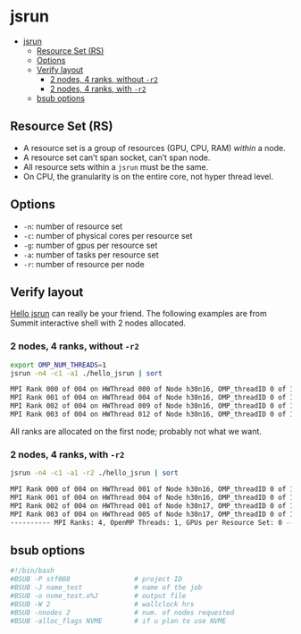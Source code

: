 # jsrun

- [jsrun](#jsrun)
  - [Resource Set (RS)](#resource-set-rs)
  - [Options](#options)
  - [Verify layout](#verify-layout)
    - [2 nodes, 4 ranks, without `-r2`](#2-nodes-4-ranks-without--r2)
    - [2 nodes, 4 ranks, with `-r2`](#2-nodes-4-ranks-with--r2)
  - [bsub options](#bsub-options)

## Resource Set (RS)

* A resource set is a group of resources (GPU, CPU, RAM) _within_ a node.
* A resource set can’t span socket, can’t span node.
* All resource sets within a `jsrun` must be the same.
* On CPU, the granularity is on the entire core, not hyper thread level.


## Options

* `-n`: number of resource set
* `-c`: number of physical cores per resource set
* `-g`: number of gpus per resource set
* `-a`: number of tasks per resource set
* `-r`: number of resource per node

## Verify layout

[Hello jsrun](https://code.ornl.gov/t4p/Hello_jsrun) can really be your friend.
The following examples are from Summit interactive shell with 2 nodes allocated.

### 2 nodes, 4 ranks, without `-r2` 

```sh
export OMP_NUM_THREADS=1
jsrun -n4 -c1 -a1 ./hello_jsrun | sort

MPI Rank 000 of 004 on HWThread 000 of Node h30n16, OMP_threadID 0 of 1
MPI Rank 001 of 004 on HWThread 004 of Node h30n16, OMP_threadID 0 of 1
MPI Rank 002 of 004 on HWThread 009 of Node h30n16, OMP_threadID 0 of 1
MPI Rank 003 of 004 on HWThread 012 of Node h30n16, OMP_threadID 0 of 1
```

All ranks are allocated on the first node; probably not what we want.

### 2 nodes, 4 ranks, with `-r2`

```sh
jsrun -n4 -c1 -a1 -r2 ./hello_jsrun | sort

MPI Rank 000 of 004 on HWThread 001 of Node h30n16, OMP_threadID 0 of 1
MPI Rank 001 of 004 on HWThread 004 of Node h30n16, OMP_threadID 0 of 1
MPI Rank 002 of 004 on HWThread 001 of Node h30n17, OMP_threadID 0 of 1
MPI Rank 003 of 004 on HWThread 005 of Node h30n17, OMP_threadID 0 of 1
---------- MPI Ranks: 4, OpenMP Threads: 1, GPUs per Resource Set: 0 ----------
```

## bsub options

```sh 
#!/bin/bash
#BSUB -P stf008                # project ID 
#BSUB -J name_test             # name of the job 
#BSUB -o nvme_test.o%J         # output file
#BSUB -W 2                     # wallclock hrs
#BSUB -nnodes 2                # num. of nodes requested
#BSUB -alloc_flags NVME        # if u plan to use NVME
```

